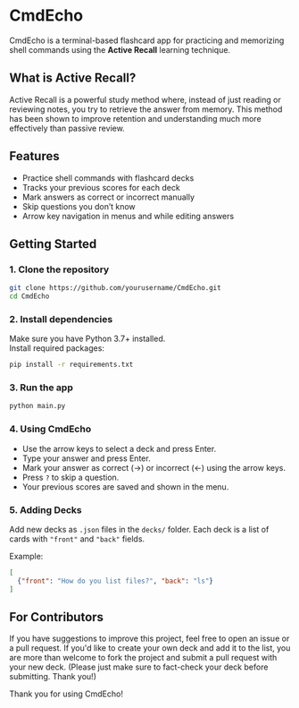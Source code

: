 # CmdEcho

CmdEcho is a terminal-based flashcard app for practicing and memorizing shell commands using the **Active Recall** learning technique.

## What is Active Recall?

Active Recall is a powerful study method where, instead of just reading or reviewing notes, you try to retrieve the answer from memory. 
This method has been shown to improve retention and understanding much more effectively than passive review.

## Features

- Practice shell commands with flashcard decks
- Tracks your previous scores for each deck
- Mark answers as correct or incorrect manually
- Skip questions you don’t know
- Arrow key navigation in menus and while editing answers

## Getting Started

### 1. Clone the repository

```sh
git clone https://github.com/yourusername/CmdEcho.git
cd CmdEcho
```

### 2. Install dependencies

Make sure you have Python 3.7+ installed.  
Install required packages:

```sh
pip install -r requirements.txt
```

### 3. Run the app

```sh
python main.py
```

### 4. Using CmdEcho

- Use the arrow keys to select a deck and press Enter.
- Type your answer and press Enter.
- Mark your answer as correct (→) or incorrect (←) using the arrow keys.
- Press `?` to skip a question.
- Your previous scores are saved and shown in the menu.

### 5. Adding Decks

Add new decks as `.json` files in the `decks/` folder. Each deck is a list of cards with `"front"` and `"back"` fields.

Example:
```json
[
  {"front": "How do you list files?", "back": "ls"}
]
```

## For Contributors
If you have suggestions to improve this project, feel free to open an issue or a pull request.
If you'd like to create your own deck and add it to the list, you are more than welcome to fork the project and submit a pull request with your new deck.
(Please just make sure to fact-check your deck before submitting. Thank you!)


Thank you for using CmdEcho!  
